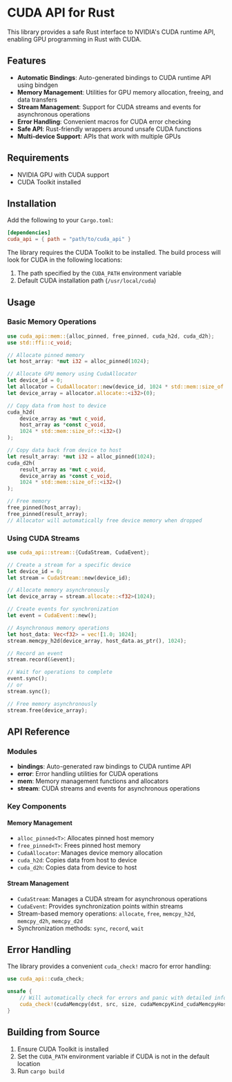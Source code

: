 # CUDA API for Rust

This library provides a safe Rust interface to NVIDIA's CUDA runtime API, enabling GPU programming in Rust with CUDA.

## Features

- **Automatic Bindings**: Auto-generated bindings to CUDA runtime API using bindgen
- **Memory Management**: Utilities for GPU memory allocation, freeing, and data transfers
- **Stream Management**: Support for CUDA streams and events for asynchronous operations
- **Error Handling**: Convenient macros for CUDA error checking
- **Safe API**: Rust-friendly wrappers around unsafe CUDA functions
- **Multi-device Support**: APIs that work with multiple GPUs

## Requirements

- NVIDIA GPU with CUDA support
- CUDA Toolkit installed

## Installation

Add the following to your `Cargo.toml`:

```toml
[dependencies]
cuda_api = { path = "path/to/cuda_api" }
```

The library requires the CUDA Toolkit to be installed. The build process will look for CUDA in the following locations:

1. The path specified by the `CUDA_PATH` environment variable
2. Default CUDA installation path (`/usr/local/cuda`)

## Usage

### Basic Memory Operations

```rust
use cuda_api::mem::{alloc_pinned, free_pinned, cuda_h2d, cuda_d2h};
use std::ffi::c_void;

// Allocate pinned memory
let host_array: *mut i32 = alloc_pinned(1024);

// Allocate GPU memory using CudaAllocator
let device_id = 0;
let allocator = CudaAllocator::new(device_id, 1024 * std::mem::size_of::<i32>());
let device_array = allocator.allocate::<i32>(0);

// Copy data from host to device
cuda_h2d(
    device_array as *mut c_void, 
    host_array as *const c_void, 
    1024 * std::mem::size_of::<i32>()
);

// Copy data back from device to host
let result_array: *mut i32 = alloc_pinned(1024);
cuda_d2h(
    result_array as *mut c_void, 
    device_array as *const c_void, 
    1024 * std::mem::size_of::<i32>()
);

// Free memory
free_pinned(host_array);
free_pinned(result_array);
// Allocator will automatically free device memory when dropped
```

### Using CUDA Streams

```rust
use cuda_api::stream::{CudaStream, CudaEvent};

// Create a stream for a specific device
let device_id = 0;
let stream = CudaStream::new(device_id);

// Allocate memory asynchronously
let device_array = stream.allocate::<f32>(1024);

// Create events for synchronization
let event = CudaEvent::new();

// Asynchronous memory operations
let host_data: Vec<f32> = vec![1.0; 1024];
stream.memcpy_h2d(device_array, host_data.as_ptr(), 1024);

// Record an event
stream.record(&event);

// Wait for operations to complete
event.sync();
// or
stream.sync();

// Free memory asynchronously
stream.free(device_array);
```

## API Reference

### Modules

- **bindings**: Auto-generated raw bindings to CUDA runtime API
- **error**: Error handling utilities for CUDA operations
- **mem**: Memory management functions and allocators
- **stream**: CUDA streams and events for asynchronous operations

### Key Components

#### Memory Management

- `alloc_pinned<T>`: Allocates pinned host memory
- `free_pinned<T>`: Frees pinned host memory
- `CudaAllocator`: Manages device memory allocation
- `cuda_h2d`: Copies data from host to device
- `cuda_d2h`: Copies data from device to host

#### Stream Management

- `CudaStream`: Manages a CUDA stream for asynchronous operations
- `CudaEvent`: Provides synchronization points within streams
- Stream-based memory operations: `allocate`, `free`, `memcpy_h2d`, `memcpy_d2h`, `memcpy_d2d`
- Synchronization methods: `sync`, `record`, `wait`

## Error Handling

The library provides a convenient `cuda_check!` macro for error handling:

```rust
use cuda_api::cuda_check;

unsafe {
    // Will automatically check for errors and panic with detailed information if one occurs
    cuda_check!(cudaMemcpy(dst, src, size, cudaMemcpyKind_cudaMemcpyHostToDevice));
}
```

## Building from Source

1. Ensure CUDA Toolkit is installed
2. Set the `CUDA_PATH` environment variable if CUDA is not in the default location
3. Run `cargo build`

